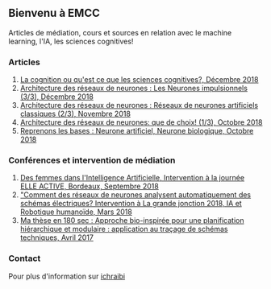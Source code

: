 ## Bienvenu à EMCC

Articles de médiation, cours et sources en relation avec le machine learning, l'IA, les sciences cognitives!

### Articles  

1. [La cognition ou qu'est ce que les sciences cognitives?, Décembre 2018](http://www.scilogs.fr/intelligence-mecanique/la-cognition-ou-quest-ce-que-les-sciences-cognitives/)
2. [Architecture des réseaux de neurones : Les Neurones impulsionnels (3/3), Décembre 2018](http://www.scilogs.fr/intelligence-mecanique/architecture-des-reseaux-de-neurones-reseaux-de-neurones-impulsionnels-3-3/)
3. [Architecture des réseaux de neurones : Réseaux de neurones artificiels classiques (2/3), Novembre 2018](http://www.scilogs.fr/intelligence-mecanique/architecture-des-reseaux-de-neurones-reseaux-de-neurones-artificiels-classiques-2-3/)
4. [Architecture des réseaux de neurones: que de choix! (1/3), Octobre 2018](http://www.scilogs.fr/intelligence-mecanique/architecture-reseaux-de-neurones-de-choix/)
5. [Reprenons les bases : Neurone artificiel, Neurone biologique, Octobre 2018](http://www.scilogs.fr/intelligence-mecanique/reprenons-bases-neurone-artificiel-neurone-biologique/)

### Conférences et intervention de médiation

1. [Des femmes dans l'Intelligence Artificielle, Intervention à la journée ELLE ACTIVE, Bordeaux, Septembre 2018](http://www.elle.fr/Elle-Active/Actualites/Conference-ELLE-Active-de-Bordeaux-on-y-etait-et-on-vous-raconte-3725057)
2. ["Comment des réseaux de neurones analysent automatiquement des schémas électriques? Intervention à La grande jonction 2018, IA et Robotique humanoïde, Mars 2018](https://www.youtube.com/watch?v=J7oE7hMdMFU&list=PLm0po6BduHO9_BQCF2zxYorKFRMcCDyf1&index=2)
3. [Ma thèse en 180 sec : Approche bio-inspirée pour une planification hiérarchique et modulaire : application au traçage de schémas techniques, Avril 2017](https://www.youtube.com/watch?v=kCJJq1zdsUM&list=PLm0po6BduHO9_BQCF2zxYorKFRMcCDyf1&index=4)

### Contact

Pour plus d'information sur [ichraibi](http://www.scilogs.fr/intelligence-mecanique/author/ichraibik/)
